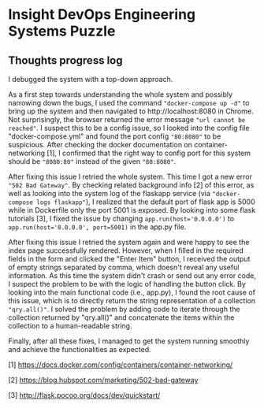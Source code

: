 # Insight DevOps Engineering Systems Puzzle
## Thoughts progress log

I debugged the system with a top-down approach. 

As a first step towards understanding the whole system and possibly narrowing down the bugs, I used the command `"docker-compose up -d"` to bring up the system and then navigated to http://localhost:8080 in Chrome. Not surprisingly, the browser returned the error message `"url cannot be reached"`. I suspect this to be a config issue, so I looked into the config file "docker-compose.yml" and found the port config `"80:8080"` to be suspicious. After checking the docker documentation on container-networking [1], I confirmed that the right way to config port for this system should be `"8080:80"` instead of the given `"80:8080"`. 

After fixing this issue I retried the whole system. This time I got a new error `"502 Bad Gateway"`. By checking related background info [2] of this error, as well as looking into the system log of the flaskapp service (via `"docker-compose logs flaskapp"`), I realized that the default port of flask app is 5000 while in Dockerfile only the port 5001 is exposed. By looking into some flask tutorials [3], I fixed the issue by changing `app.run(host='0.0.0.0')` to `app.run(host='0.0.0.0', port=5001)` in the app.py file.

After fixing this issue I retried the system again and were happy to see the index page successfully rendered. However, when I filled in the required fields in the form and clicked the "Enter Item" button, I received the output of empty strings separated by comma, which doesn't reveal any useful information. As this time the system didn't crash or send out any error code, I suspect the problem to be with the logic of handling the button click. By looking into the main functional code (i.e., app.py), I found the root cause of this issue, which is to directly return the string representation of a collection `"qry.all()"`. I solved the problem by adding code to iterate through the collection returned by "qry.all()" and concatenate the items within the collection to a human-readable string.

Finally, after all these fixes, I managed to get the system running smoothly and achieve the functionalities as expected.

[1] https://docs.docker.com/config/containers/container-networking/

[2] https://blog.hubspot.com/marketing/502-bad-gateway

[3] http://flask.pocoo.org/docs/dev/quickstart/
